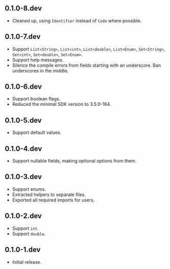 ## 0.1.0-8.dev

* Cleaned up, using `Identifier` instead of `Code` where possible.

## 0.1.0-7.dev

* Support `List<String>`, `List<int>`, `List<double>`, `List<Enum>`, `Set<String>`, `Set<int>`, `Set<double>`, `Set<Enum>`.
* Support help messages.
* Silence the compile errors from fields starting with an underscore. Ban underscores in the middle.

## 0.1.0-6.dev

* Support boolean flags.
* Reduced the minimal SDK version to 3.5.0-164.

## 0.1.0-5.dev

* Support default values.

## 0.1.0-4.dev

* Support nullable fields, making optional options from them.

## 0.1.0-3.dev

* Support enums.
* Extracted helpers to separate files.
* Exported all required imports for users.

## 0.1.0-2.dev

* Support `int`.
* Support `double`.

## 0.1.0-1.dev

* Initial release.
